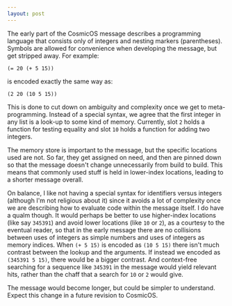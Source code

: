 ```yaml
---
layout: post
---
```


The early part of the CosmicOS message describes a programming
language that consists only of integers and nesting markers
(parentheses). Symbols are allowed for convenience when
developing the message, but get stripped away. For example:

```
(= 20 (+ 5 15))
```

is encoded exactly the same way as:

```
(2 20 (10 5 15))
```

This is done to cut down on ambiguity and complexity once we get
to meta-programming.  Instead of a special syntax, we agree
that the first integer in any list is a look-up to some kind of
memory. Currently, slot `2` holds a function for
testing equality and slot `10` holds a function for adding two integers.

The memory store is important to the message, but the specific
locations used are not. So far, they get assigned on need,
and then are pinned down so that the message doesn't change
unnecessarily from build to build. This means that commonly
used stuff is held in lower-index locations, leading to 
a shorter message overall.

On balance, I like not having
a special syntax for identifiers versus integers
(although I'm not religious about it)
since it
avoids a lot of complexity once we are describing
how to evaluate code within the message itself.  I do 
have a qualm though.  It would perhaps be better to use
higher-index locations (like say `345391`) and avoid lower locations
(like `10` or `2`),
as a courtesy to the eventual reader, so that in the 
early message there are no collisions between uses of 
integers as simple numbers and uses of integers as memory
indices.  When `(+ 5 15)` is encoded as `(10 5 15)` there isn't much contrast
between the lookup and the arguments.  If instead we 
encoded as `(345391 5 15)`, there would be a bigger contrast.
And context-free searching for a sequence
like `345391` in the message would yield relevant 
hits, rather than the chaff that a search for `10` or `2` would give.

The message would become longer, but could be simpler to understand.
Expect this change in a future revision to CosmicOS.

